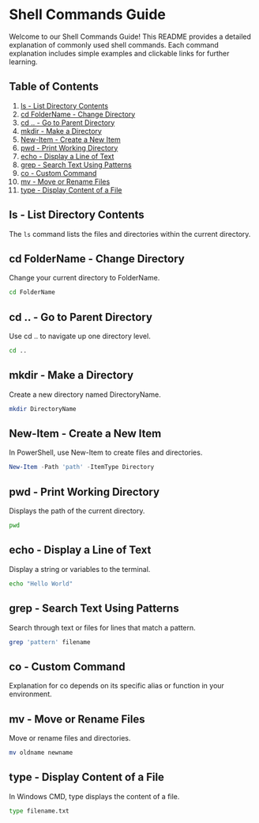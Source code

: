 # Shell Commands Guide

Welcome to our Shell Commands Guide! This README provides a detailed explanation of commonly used shell commands. Each command explanation includes simple examples and clickable links for further learning.

## Table of Contents

1. [ls - List Directory Contents](#ls---list-directory-contents)
2. [cd FolderName - Change Directory](#cd-foldername---change-directory)
3. [cd .. - Go to Parent Directory](#cd----go-to-parent-directory)
4. [mkdir - Make a Directory](#mkdir---make-a-directory)
5. [New-Item - Create a New Item](#new-item---create-a-new-item)
6. [pwd - Print Working Directory](#pwd---print-working-directory)
7. [echo - Display a Line of Text](#echo---display-a-line-of-text)
8. [grep - Search Text Using Patterns](#grep---search-text-using-patterns)
9. [co - Custom Command](#co---custom-command)
10. [mv - Move or Rename Files](#mv---move-or-rename-files)
11. [type - Display Content of a File](#type---display-content-of-a-file)

## ls - List Directory Contents

The `ls` command lists the files and directories within the current directory.

## cd FolderName - Change Directory
Change your current directory to FolderName.

```bash
cd FolderName
```

## cd .. - Go to Parent Directory
Use cd .. to navigate up one directory level.

```bash
cd ..
```

## mkdir - Make a Directory
Create a new directory named DirectoryName.

```bash
mkdir DirectoryName
```

## New-Item - Create a New Item
In PowerShell, use New-Item to create files and directories.

```powershell
New-Item -Path 'path' -ItemType Directory
```

## pwd - Print Working Directory
Displays the path of the current directory.

```bash
pwd
```

## echo - Display a Line of Text
Display a string or variables to the terminal.

```bash
echo "Hello World"
```

## grep - Search Text Using Patterns
Search through text or files for lines that match a pattern.

```bash
grep 'pattern' filename
```

## co - Custom Command
Explanation for co depends on its specific alias or function in your environment.

## mv - Move or Rename Files
Move or rename files and directories.

```bash
mv oldname newname
```

## type - Display Content of a File
In Windows CMD, type displays the content of a file.

```cmd
type filename.txt
```
